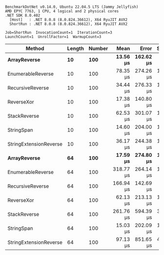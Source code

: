 ```

BenchmarkDotNet v0.14.0, Ubuntu 22.04.5 LTS (Jammy Jellyfish)
AMD EPYC 7763, 1 CPU, 4 logical and 2 physical cores
.NET SDK 8.0.402
  [Host]   : .NET 8.0.8 (8.0.824.36612), X64 RyuJIT AVX2
  ShortRun : .NET 8.0.8 (8.0.824.36612), X64 RyuJIT AVX2

Job=ShortRun  InvocationCount=1  IterationCount=3  
LaunchCount=1  UnrollFactor=1  WarmupCount=3  

```
| Method                 | Length | Number | Mean      | Error     | StdDev    | Median     | Min        | Max       | Allocated |
|----------------------- |------- |------- |----------:|----------:|----------:|-----------:|-----------:|----------:|----------:|
| **ArrayReverse**           | **10**     | **100**    |  **13.56 μs** | **162.62 μs** |  **8.914 μs** |   **8.656 μs** |   **8.184 μs** |  **23.85 μs** |  **10.09 KB** |
| EnumerableReverse      | 10     | 100    |  78.35 μs | 274.26 μs | 15.033 μs |  73.367 μs |  66.435 μs |  95.24 μs |  25.72 KB |
| RecursiveReverse       | 10     | 100    |  34.44 μs | 276.33 μs | 15.147 μs |  28.764 μs |  22.953 μs |  51.61 μs |  33.53 KB |
| ReverseXor             | 10     | 100    |  17.38 μs | 140.80 μs |  7.718 μs |  14.963 μs |  11.155 μs |  26.01 μs |  10.09 KB |
| StackReverse           | 10     | 100    |  62.53 μs | 301.07 μs | 16.503 μs |  53.423 μs |  52.583 μs |  81.58 μs |  31.19 KB |
| StringSpan             | 10     | 100    |  14.60 μs | 204.00 μs | 11.182 μs |   8.437 μs |   7.865 μs |  27.51 μs |   5.41 KB |
| StringExtensionReverse | 10     | 100    |  36.17 μs | 244.38 μs | 13.395 μs |  28.653 μs |  28.222 μs |  51.64 μs |  28.84 KB |
| **ArrayReverse**           | **64**     | **100**    |  **17.59 μs** | **274.80 μs** | **15.063 μs** |   **8.961 μs** |   **8.822 μs** |  **34.98 μs** |  **30.41 KB** |
| EnumerableReverse      | 64     | 100    | 318.77 μs | 264.14 μs | 14.479 μs | 317.430 μs | 305.007 μs | 333.87 μs |  59.31 KB |
| RecursiveReverse       | 64     | 100    | 166.94 μs | 142.69 μs |  7.822 μs | 166.355 μs | 159.431 μs | 175.04 μs | 560.88 KB |
| ReverseXor             | 64     | 100    |  62.13 μs | 213.13 μs | 11.682 μs |  60.272 μs |  51.486 μs |  74.63 μs |  30.41 KB |
| StackReverse           | 64     | 100    | 261.76 μs | 594.39 μs | 32.581 μs | 243.604 μs | 242.312 μs | 299.38 μs |  88.22 KB |
| StringSpan             | 64     | 100    |  15.03 μs | 202.09 μs | 11.077 μs |   8.902 μs |   8.370 μs |  27.82 μs |  15.56 KB |
| StringExtensionReverse | 64     | 100    |  97.13 μs | 851.65 μs | 46.682 μs |  70.362 μs |  69.990 μs | 151.03 μs |  68.69 KB |
